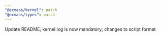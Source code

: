 ```yaml
---
"@ecmaos/kernel": patch
"@ecmaos/types": patch
---
```


Update README; kernel.log is now mandatory; changes to script format
